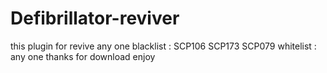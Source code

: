 # Defibrillator-reviver
this plugin for revive any one 
blacklist :
SCP106
SCP173
SCP079
whitelist :
any one
thanks for download 
enjoy
